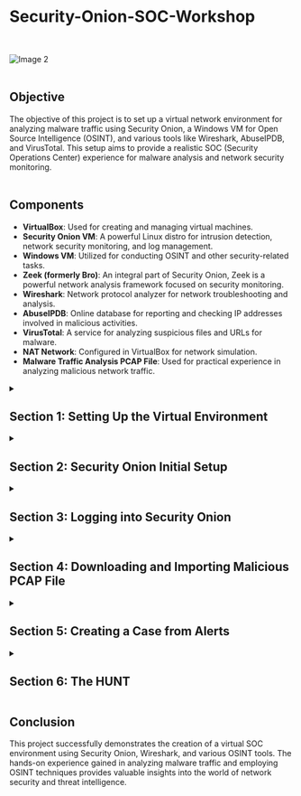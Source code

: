 # Security-Onion-SOC-Workshop
<br>

  ![Image 2](https://i.imgur.com/mObZonw.png)
<br><br>

## Objective

The objective of this project is to set up a virtual network environment for analyzing malware traffic using Security Onion, a Windows VM for Open Source Intelligence (OSINT), and various tools like Wireshark, AbuseIPDB, and VirusTotal. This setup aims to provide a realistic SOC (Security Operations Center) experience for malware analysis and network security monitoring. <br><br>

## Components

- **VirtualBox**: Used for creating and managing virtual machines.
- **Security Onion VM**: A powerful Linux distro for intrusion detection, network security monitoring, and log management.
- **Windows VM**: Utilized for conducting OSINT and other security-related tasks.
- **Zeek (formerly Bro)**: An integral part of Security Onion, Zeek is a powerful network analysis framework focused on security monitoring.
- **Wireshark**: Network protocol analyzer for network troubleshooting and analysis.
- **AbuseIPDB**: Online database for reporting and checking IP addresses involved in malicious activities.
- **VirusTotal**: A service for analyzing suspicious files and URLs for malware.
- **NAT Network**: Configured in VirtualBox for network simulation.
- **Malware Traffic Analysis PCAP File**: Used for practical experience in analyzing malicious network traffic.

<details>
  <summary><h2><b>Section 1: Setting Up the Virtual Environment</b></h2></summary>
  This section will guide us through the setup of our virtual environment using VirtualBox. We'll configure a NAT network and install two virtual machines – one for Security Onion and another for a Windows environment to facilitate OSINT and to access the Security Onion web interface. <br><br>

  - **Step 1: Download Security Onion ISO File**:  
    Begin by downloading the Security Onion ISO file from the official Security Onion GitHub page. This ISO file will be used to install Security Onion on our virtual machine.
    
  ![Image 2](https://i.imgur.com/uookvCd.png)
    <br><br>
    
  - **Step 2: Create a New Virtual Machine in VirtualBox for Security Onion**:  
    Next, we'll set up a new virtual machine in VirtualBox specifically for Security Onion.
    - Allocate the following resources:
      - Base Memory: Approximately 8 GB
      - Processors: 3 cores
      - Hard Disk Storage: 200 GB
    
  ![Image 2](https://i.imgur.com/KQ3TE5g.png)
    <br><br>
    
  ![Image 2](https://i.imgur.com/JZIiCYe.png)
    <br><br>
    
  ![Image 2](https://i.imgur.com/FYk1M4y.png)
    <br><br>
       
  - **Step 3: Create a New Windows VM**:  
    We also need a Windows virtual machine for OSINT activities and to access the Security Onion web interface.
    - Allocate the following resources:
      - Base Memory: Approximately 8 GB
      - Processors: 3 cores
      - Hard Disk Storage: 50 GB
    <br><br>

  - **Step 4: Create a NAT Network in VirtualBox**:  
    To allow both VMs to communicate with each other and the internet, we’ll create a NAT Network in VirtualBox.
    - Navigate to 'File' > 'Tools'
    - Click on 'Network Manager'
    - Click on NAT Networks and configure with the following settings:
      - Name: NatNetwork
      - IPv4 Prefix: 10.2.22.0/24

  ![Image 2](https://i.imgur.com/EseCdCy.png)
    <br><br>
    
  ![Image 2](https://i.imgur.com/oqxJmkH.png)
    <br><br>

  - **Step 5: Configure Network Settings for Both VMs**:  
    Finally, assign both VMs to our newly created NAT Network.
    - For each VM, go to 'Settings' > 'Network'
    - Under 'Attached to:', select 'NAT Network'
    - Choose 'NatNetwork' from the dropdown menu
<br>

  ![Image 2](https://i.imgur.com/c89c24P.png)
<br><br>

  Great! We've successfully created our virtual network environment and set up the virtual machines necessary for this workshop. This foundational step is critical for our subsequent activities in network security monitoring and analysis with Security Onion.

</details>

<details>
  <summary><h2><b>Section 2: Security Onion Initial Setup</b></h2></summary>
  Lets setup up and configure our Security Onion (NSM) Network Security Monitoring solution<br><br>

  - **Step 1: Boot up Security Onion VM**:  
    - Set our Administrator username: streetrack
    - Set password: *********
      
  ![Image 2](https://i.imgur.com/lCRnaTj.png)
<br><br>

  - **Step 2: Set and choose the following configurations**:  
      
  ![Image 2](https://i.imgur.com/TKUtGex.png)
<br><br>
  ![Image 2](https://i.imgur.com/ZTWYOSZ.png)
<br><br>
  ![Image 2](https://i.imgur.com/cnPWynd.png)
<br><br>
  ![Image 2](https://i.imgur.com/IM6XvNY.png)
<br><br>
  ![Image 2](https://i.imgur.com/3k3ZteC.png)
<br><br>
  ![Image 2](https://i.imgur.com/cMBPrI3.png)
<br><br>
  ![Image 2](https://i.imgur.com/qhZ5MSs.png)
<br><br>
  ![Image 2](https://i.imgur.com/hdhMJpb.png)
<br><br>
  ![Image 2](https://i.imgur.com/ykd87qv.png)
<br><br>
  ![Image 2](https://i.imgur.com/3lWnzWx.png)
<br><br>
  ![Image 2](https://i.imgur.com/cYwjsis.png)
<br><br>
  ![Image 2](https://i.imgur.com/gpxr3Ev.png)
<br><br>
  ![Image 2](https://i.imgur.com/FEbvbPy.png)
<br><br>
  ![Image 2](https://i.imgur.com/MIuG3Md.png)
<br><br>
  ![Image 2](https://i.imgur.com/F59aOvX.png)
<br><br>
  ![Image 2](https://i.imgur.com/KOWgLZu.png)
<br><br>
  ![Image 2](https://i.imgur.com/vljPmFG.png)
<br><br>
  ![Image 2](https://i.imgur.com/7zsfomx.png)
<br><br>
  ![Image 2](https://i.imgur.com/RENFe9F.png)
<br><br>
  ![Image 2](https://i.imgur.com/0A7CbRk.png)
<br><br>
  ![Image 2](https://i.imgur.com/aJMIVel.png)
<br><br>
  
  Awesome! We've completed the set up of our Security Onion Server!<br>
  In order to access the web interface of Security Onion, we'll use the following:<br>
    - Website: https://10.2.22.20<br>
    - Username: streetrack@homelab.com<br>
    - Password: ***********

</details>

<details>
  <summary><h2><b>Section 3: Logging into Security Onion</b></h2></summary>
  In this section, we will go over the steps to log into our SIEM, Security Onion. This process is crucial for accessing the powerful suite of tools that Security Onion provides for network security monitoring and analysis. <br><br>

  - **Step 1: Confirm Security Onion Services**:
    - Within our Security Onion VM, it’s important to first ensure that all necessary services are operational. Run the following command to see if the services are up and running. This step confirms that the system is ready for use.<br><br>
      - ```bash
        sudo so-status
        ```
<br>
 
  ![Image 2](https://i.imgur.com/nYKCBlT.png)
<br><br>

  - **Step 2: Start The Windows VM and Navigate to Security Onion**:  
    - Once we've confirmed that the services in the Security Onion VM are active, proceed to the Windows VM. This VM will be used to access the Security Onion web interface.
    - Start by minimizing the Security Onion VM.
    - Boot up the Windows VM.
    - Open a web browser on the Windows VM and navigate to the Security Onion's IP address (in this case, 10.2.22.20).
    - Click on 'Advanced' if prompted by the browser, and then 'Proceed to 10.2.22.20' to bypass any security warnings. These warnings are typical when accessing local network services.
    <br><br>
  
  ![Image 2](https://i.imgur.com/ko1ARJD.png)
<br><br>

  - **Step 3: Log In to Security Onion**:  
    - Upon reaching the Security Onion login page, enter the credentials we have previously set up. It’s crucial to remember these credentials as they provide access to our SOC's central monitoring system.
      - Username: streetrack@homelab.com
      - Password: **********
    - Successfully logging in will grant us access to the dashboard and various tools provided by Security Onion, marking the beginning of our security monitoring activities.
    <br><br>
  
  ![Image 2](https://i.imgur.com/BkDzo42.png)
<br><br>
  
  ![Image 2](https://i.imgur.com/SIPNXLH.png)
<br><br>

  Congratulations! We have successfully logged into Security Onion. This is a significant step in starting our journey into network security monitoring and analysis. The Security Onion interface is where we will spend most of our time analyzing network traffic, investigating alerts, and honing our cybersecurity skills. 

</details>

<details>
  <summary><h2><b>Section 4: Downloading and Importing Malicious PCAP File</b></h2></summary>
  In this section, we will focus on acquiring and importing a malicious pcap file into Security Onion. This is a crucial step for practicing network traffic analysis and threat hunting. <br><br>

  - **Step 1: SSH into Security Onion from Windows VM**:  
    - Start by opening a PowerShell window in the Windows VM.
    - Use SSH to connect to the Security Onion VM with our username and password<br><br>
      - ```bash
        ssh streetrack@10.2.22.20
        ```
        
  ![Image 2](https://i.imgur.com/4QauvKf.png)
<br><br>

  - **Step 2: Create a Temporary Folder in Security Onion**:  
    - Once logged in, we'll run 'ls' to take note of where we're at
    - Create a temporary directory(temp) where the pcap file will be downloaded.
    - Navigate into our temp directory<br><br>
      - ```bash
        ls
        ```
      - ```bash
        mkdir temp
        ```
      - ```bash
        cd temp
        ```
        
    ![Image 2](https://i.imgur.com/7BdYAmv.png)
<br><br>

  - **Step 3: Navigate to Malware-Traffic-Analysis.net on Windows VM**:  
    - On the Windows VM, open a web browser and go to [Malware-Traffic-Analysis.net](https://www.malware-traffic-analysis.net/).
    - Under Traffic Analysis Exercises, click on 'Click Here' for Training exercises to analyze pcap files of network traffic
    - We'll then choose '2022-01-07 Traffic analysis exercise - Spoonwatch'<br>
    - Right-click on the the pcap link and choose 'Copy Link Address'
    
    ![Image 2](https://i.imgur.com/bAA7QG3.png)
<br><br>

    ![Image 2](https://i.imgur.com/ZBBzY5o.png)
<br><br>

    ![Image 2](https://i.imgur.com/cODFyaz.png)
<br><br>
    
  - **Step 4: Download the PCAP File Using Wget in PowerShell**:
    - Switch back to the PowerShell SSH session connected to Security Onion.
    - Use the `wget` command and paste the copied link address to download the file<br><br>
      - ```bash
        wget https://www.malware-traffic-analysis.net/2022/01/07/2022-01-07-traffic-analysis-exercise.pcap.zip
        ```
    ![Image 2](https://i.imgur.com/BSsooKQ.png)
<br><br>
    
  - **Step 5: Unzip the PCAP File**:
    - The zipped pcap file requires a password to unzip. The password is: infected
    - Use the following command to unzip the pcap file:<br><br>
      - ```bash
        unzip 2022-01-07-traffic-analysis-exercise.pcap.zip
        ```
    ![Image 2](https://i.imgur.com/ME0M40y.png)
<br><br>

  - **Step 6: Import the PCAP into Security Onion**:  
    - Now, we'll import the pcap file into Security Onion for analysis.
    - The following command will import the pcap:<br><br>
      - ```bash
        sudo so-import-pcap 2022-01-07-traffic-analysis-exercise.pcap
        ```
    ![Image 2](https://i.imgur.com/C0BuQrR.png)
<br><br

  Lets GO! We've successfully downloaded and imported the malicious pcap file into Security Onion. With the file now being analyzed by Suricata and Zeek, we can dive into network traffic analysis and threat hunting, gaining hands-on experience in identifying and investigating cybersecurity threats.

</details>

<details>
  <summary><h2><b>Section 5: Creating a Case from Alerts</b></h2></summary>
  This crucial phase follows the pcap import into Security Onion, where we analyze generated alerts to identify potential threats. The goal is to escalate noteworthy alerts into cases for a detailed investigation. This section walks through fine-tuning the date and time settings to isolate the events within our pcap timeframe and how to create cases for our investigation. <br><br>

  - **Step 1: Adjust Date and Time Filters**:  
    - On the Security Onion Dashboard or Alerts page, locate the time filter usually found at the top right corner.
    - We'll set the filter to encompass the entire month of January 2022, ensuring that all events from our pcap are included in the view. This step is critical as it frames our analysis within the correct scope.
      
    ![Image 2](https://i.imgur.com/063F51n.png)
<br><br>

  - **Step 2: Review and Escalate Alerts**:  
    - Here we'll examine the list of alerts, paying special attention to the following attributes:
      - **Count**: The frequency of the alert occurrence.
      - **Rule Name**: Which rule was triggered to raise the alert.
      - **Event Module**: The module (such as Suricata) that detected the alert.
      - **Severity**: The potential impact of the alert, indicating urgency.<br><br>
    - For this exercise, we’ll focus on the most prominent alert, indicated by the highest count and severity. To escalate, click the blue icon to the left of the alert and select 'Escalate to new case'
    
    ![Image 3](https://i.imgur.com/lwiBWwt.png)
<br><br>
    ![Image 3](https://i.imgur.com/LiYonOG.png)
<br><br>

  - **Step 3: Assign and Update Case Status**:  
    - With the case created, it's time to take ownership. Click on the binoculars icon to open the case, then select our username from the 'Assignee' dropdown
    - Set the case status to 'In Progress'. This label signals that we have begun investigating the case, a proactive step in the incident response workflow
    
    ![Image 2](https://i.imgur.com/Vu1E5zI.png)
<br><br>
    ![Image 3](https://i.imgur.com/jtOip0E.png)
<br><br>

  Excellent! We have successfully identified a critical alert and initiated a case for it. Documenting and assigning the case is pivotal, as it formalizes our response to the incident. Next, we'll embark on "THE HUNT," where we'll analyze the case details, searching for the tell-tale signs of a cybersecurity threat and piecing together the narrative of the attack.

</details>

<details>
  <summary><h2><b>Section 6: The HUNT</b></h2></summary>

  <details>
  <summary><h3><b>Subsection 6.1: Initiating The Hunt</b></h3></summary>
  
  - **Starting The Hunt**:
    - To initiate the hunt, we navigate to the 'Cases' section within Security Onion to review the incidents.
    - We'll select the 'MALWARE Oski Stealer HTTP POST Pattern' alert and choose the 'Hunt' option. This action allows us to explore further details about the triggered rule and the events associated with it, setting the stage for a deeper investigation.
    
    ![Image 3](https://i.imgur.com/QtEUyBG.png)
<br><br>
  
  - **Observing IP Addresses**:
    - Upon reviewing the detailed events, we take note of the IP addresses associated with the alert. In this case, the local IP `192.168.1.216` has made an HTTP POST request to the external IP `2.56.57.108`. This signifies outbound communication from our network to a potential external threat actor, which requires further examination.
   
    ![Image 3](https://i.imgur.com/jh879C6.png)
<br><br>

  - **IP Reputation Check with AbuseIPDB**:
    - A crucial step in threat hunting is to assess the reputation of the external IP addresses involved. A visit to AbuseIPDB reveals past reports of malicious activities associated with `2.56.57.108`<br><br>
    - We can see that the IP has been listed for various categories of abuse including SMTP brute-force attempts and email spam. This information suggests a pattern of negative behavior associated with the IP.
  
    ![Image 3](https://i.imgur.com/Gpzi8tS.png)
<br><br>

  - **VirusTotal Search**:
    - Next, we'll query VirusTotal for any records related to `2.56.57.108`. This check can show if the IP has been flagged for malicious activities, linking it to known malware campaigns or other suspicious actions.
    
    ![Image 3](https://i.imgur.com/84FM12R.png)
<br><br>

  - **VirusTotal Detection Details**:
    - The details from VirusTotal offer a deeper look at what specific threats the IP has been associated with. This section often lists detections by various security vendors, confirming the IP's involvement in malicious activities.<br><br>
    - The external IP `2.56.57.108` checked on VirusTotal is marked as malicious by multiple security vendors. This underlines the threat it poses, confirming suspicions from our Security Onion alerts.

    ![Image 3](https://i.imgur.com/i3nQqWa.png)
<br><br>

  - **VirusTotal Details Analysis**:
    - When we click on the Details section of the report we can see other information associated with the IP<br><br>
    - Now scroll down and we notice that the IP `2.56.57.108` has been reported in the MalwareBazaar Database along with other threat intelligence feeds
  
    ![Image 3](https://i.imgur.com/xZQX678.png)
<br><br>

    ![Image 3](https://i.imgur.com/mV6SHn9.png)
<br><br>
  
  In this section, we looked into the suspicious IP `2.56.57.108` from our alert. Tools like AbuseIPDB told us this IP was used for brute-force attacks and email spam. VirusTotal also showed us this IP is a known source of malware.  This information sets a foundation for deeper analysis, as we now have evidence linking this IP to potential security threats.
  
  </details>

  <details>
  <summary><h3><b>Subsection 6.2: Deep Dive into Event Correlation</b></h3></summary>

  - **Event Correlation**:
    - We start by correlating the suspicious IP with other events captured in our logs to identify related activities.
    - This step is crucial for establishing a timeline and understanding the scope of the potential threat.
    - If we scroll to the right of the HTTP POST pattern alert, we'll see the `Network Community ID`
    - This ID will gather data from both Zeek and Siricata and put together a timeline of events that were triggered and are associated with this alert
    - We can click on the Network Community ID and choose Only to see all alerts with this particular ID

    ![Image 4](https://i.imgur.com/0b6OqK8.png)
<br><br>

    ![Image 4](https://i.imgur.com/FfrMqtF.png)
<br><br>

  - **Analyzing Communication Patterns**:
    - Next, we analyze the communication patterns between the internal and the suspicious external IP to see if there is any irregularity in the connections
    - Patterns could indicate command and control (C2) communication, data exfiltration, or other malicious activities.
    - We notice that after our local host made the POST request, there's another alert `EXE or DLL Windows file download HTTP`which indicate a download of a possible executable file
    - After that, a `Dotted Quad host MZ response` alert was triggered. This supports the previous alert because the MZ file header is associated with .EXE files

    ![Image 5](https://i.imgur.com/IC7aXzE.png)
<br><br>

  - **Analyzing Alert Details**:<br>
    - Now if we click and expand on the file download alert, we can gather more information including `timestamp`, `source.ip`, `destination.ip`, and `destination.port`, providing context for when and how the communication occurred.<br><br>
    - The event is categorized under `network`, with the `event.dataset` of `suricata.alert`, indicating that this transaction was flagged by our IDS/IPS, Suricata, highlighting the need for closer inspection of the data payload.

    ![Image 5](https://i.imgur.com/2BNYu69.png)
<br><br>

  - **Payload Analysis**:<br>
    - Scrolling down, we can see that in the network data, the file has a `content-type` of an `image/jpeg` but the file header starts with `MZ` which is associated with executables in the Windows enviroment. This is a red flag because adversaries tend to disguise malicious files to pass as harmless ones. This information adds to our case as we investigate further.
  
    ![Image 7](https://i.imgur.com/Hi5UbKH.png)
<br><br>

  - **Suspicious File Transfer**:
    - Scroll down further and we can detect an alert for a zipped file named 'Chrome_Default.txt' being sent from the local IP to the external IP<br><br>
    - The use of compressed files like ZIP is often a strategy used by attackers to evade detection and facilitate the unauthorized transfer of data, known as data exfiltration<br><br>
    - Given the previous suspicious activities associated with the external IP, this transfer raises concerns that sensitive data may be compromised or stolen

    ![Image 6](https://i.imgur.com/zCxWq18.png)
<br><br>

  In Subsection 6.2, our investigation revealed a pattern of unusual network behavior, including the download of files that looked suspicious and an alert for a zipped file being sent to an external IP. This kind of activity often points to cyber threats like malware attacks or data theft. A file that seemed to be an image but was actually an executable file stood out as a red flag. The evidence suggested that our network might be at risk, emphasizing the importance of prompt action to check for any damage or data loss.

  </details>

    











</details>








## __Conclusion__

This project successfully demonstrates the creation of a virtual SOC environment using Security Onion, Wireshark, and various OSINT tools. The hands-on experience gained in analyzing malware traffic and employing OSINT techniques provides valuable insights into the world of network security and threat intelligence.

</details>




